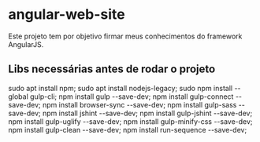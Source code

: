 # angular-web-site
Este projeto tem por objetivo firmar meus conhecimentos do framework AngularJS.

## Libs necessárias antes de rodar o projeto
sudo apt install npm;
sudo apt install nodejs-legacy;
sudo npm install --global gulp-cli;
npm install gulp --save-dev;
npm install gulp-connect --save-dev;
npm install browser-sync --save-dev;
npm install gulp-sass --save-dev;
npm install jshint --save-dev;
npm install gulp-jshint --save-dev;
npm install gulp-uglify --save-dev;
npm install gulp-minify-css --save-dev;
npm install gulp-clean --save-dev;
npm install run-sequence --save-dev;
